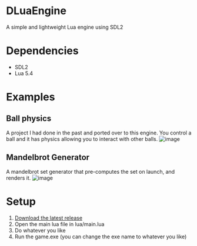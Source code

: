 # DLuaEngine
A simple and lightweight Lua engine using SDL2

# Dependencies
- SDL2
- Lua 5.4

# Examples
## Ball physics
A project I had done in the past and ported over to this engine. You control a ball and it has physics allowing you to interact with other balls.
![image](https://user-images.githubusercontent.com/53242610/116763586-d769c380-aa15-11eb-8027-4ddc3373a5c8.png)

## Mandelbrot Generator
A mandelbrot set generator that pre-computes the set on launch, and renders it.
![image](https://user-images.githubusercontent.com/53242610/116763604-e781a300-aa15-11eb-81c3-ee276a933052.png)

# Setup
1. [Download the latest release](https://github.com/Down-s/DLuaEngine/releases/tag/1.0)
2. Open the main lua file in lua/main.lua
3. Do whatever you like
4. Run the game.exe (you can change the exe name to whatever you like)
